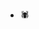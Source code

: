 - 🕷

<!---
Mahdyaralipor/Mahdyaralipor is a ✨ special ✨ repository because its `README.md` (this file) appears on your GitHub profile.
You can click the Preview link to take a look at your changes.
--->
